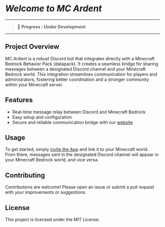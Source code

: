 # ***Welcome to MC Ardent***

--------------------------------------------------
> 🔴 **Progress :** **Under Development**
---------------------------------------------------

## Project Overview
MC Ardent is a robust Discord bot that integrates directly with a Minecraft Bedrock Behavior Pack (datapack). It creates a seamless bridge for sharing messages between a designated Discord channel and your Minecraft Bedrock world. This integration streamlines communication for players and administrators, fostering better coordination and a stronger community within your Minecraft server.

## Features

- Real-time message relay between Discord and Minecraft Bedrock
- Easy setup and configuration
- Secure and reliable communication bridge with our [website](/)

## Usage
To get started, simply [invite the App](https://discord.com/oauth2/authorize?client_id=1381339129001803897) and link it to your Minecraft world. From there, messages sent in the designated Discord channel will appear in your Minecraft Bedrock world, and vice versa.

## Contributing

Contributions are welcome! Please open an issue or submit a pull request with your improvements or suggestions.

## License

This project is licensed under the MIT License.
